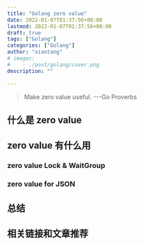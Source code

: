 ```yaml
---
title: "Golang zero value"
date: 2022-01-07T01:37:56+08:00
lastmod: 2022-01-07T01:37:56+08:00
draft: true
tags: ["Golang"]
categories: ["Golang"]
author: "xiantang"
# images:
#    - ./post/golang/cover.png
description: ""

---
```


<!-- * 总是会先写一句话，同步背景和上下文
* 评论式[[写作]]引用一些大牛说的话
* 多一些有趣的跳转链接
* 先写提纲，再写内容 -->

<!-- ## 一句话引出文章 -->

> Make zero value useful.
---Go Proverbs


## 什么是 zero value


## zero value 有什么用


### zero value Lock & WaitGroup


### zero value for JSON

## 总结


## 相关链接和文章推荐